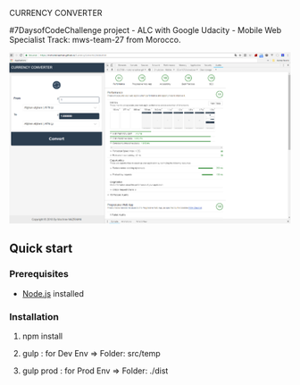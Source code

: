 CURRENCY CONVERTER

#7DaysofCodeChallenge project - ALC with Google Udacity - Mobile Web Specialist Track: mws-team-27 from Morocco.

![alt text](https://github.com/mohcinenazrhan/CurrencyConverter/blob/master/Audits.PNG)

## Quick start

### Prerequisites

* [Node.js](https://nodejs.org) installed

### Installation

1. npm install

2. gulp : for Dev Env => Folder: src/temp

3. gulp prod : for Prod Env => Folder: ./dist 
